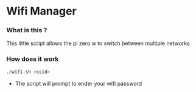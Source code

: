 # Wifi Manager

### What is this ? 
This little script allows the pi zero w to switch between multiple networks


### How does it work

```bash
./wifi.sh <ssid>

```

- The script will prompt to ender your wifi password
